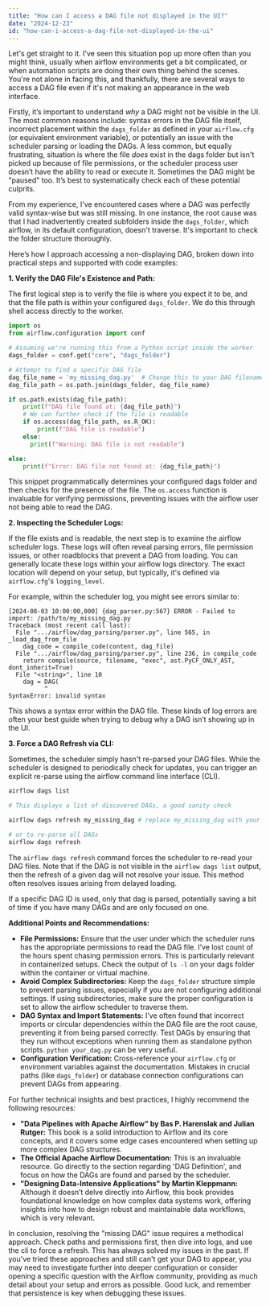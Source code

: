```yaml
---
title: "How can I access a DAG file not displayed in the UI?"
date: "2024-12-23"
id: "how-can-i-access-a-dag-file-not-displayed-in-the-ui"
---
```


Let's get straight to it. I've seen this situation pop up more often than you might think, usually when airflow environments get a bit complicated, or when automation scripts are doing their own thing behind the scenes. You're not alone in facing this, and thankfully, there are several ways to access a DAG file even if it's not making an appearance in the web interface.

Firstly, it’s important to understand *why* a DAG might not be visible in the UI. The most common reasons include: syntax errors in the DAG file itself, incorrect placement within the `dags_folder` as defined in your `airflow.cfg` (or equivalent environment variable), or potentially an issue with the scheduler parsing or loading the DAGs. A less common, but equally frustrating, situation is where the file *does* exist in the dags folder but isn't picked up because of file permissions, or the scheduler process user doesn’t have the ability to read or execute it. Sometimes the DAG might be "paused" too. It’s best to systematically check each of these potential culprits.

From my experience, I've encountered cases where a DAG was perfectly valid syntax-wise but was still missing. In one instance, the root cause was that I had inadvertently created subfolders inside the `dags_folder`, which airflow, in its default configuration, doesn't traverse. It's important to check the folder structure thoroughly.

Here’s how I approach accessing a non-displaying DAG, broken down into practical steps and supported with code examples:

**1. Verify the DAG File's Existence and Path:**

The first logical step is to verify the file is where you expect it to be, and that the file path is within your configured `dags_folder`. We do this through shell access directly to the worker.

```python
import os
from airflow.configuration import conf

# Assuming we're running this from a Python script inside the worker
dags_folder = conf.get("core", "dags_folder")

# Attempt to find a specific DAG file
dag_file_name = 'my_missing_dag.py'  # Change this to your DAG filename
dag_file_path = os.path.join(dags_folder, dag_file_name)

if os.path.exists(dag_file_path):
    print(f"DAG file found at: {dag_file_path}")
    # We can further check if the file is readable
    if os.access(dag_file_path, os.R_OK):
        print(f"DAG file is readable")
    else:
      print(f"Warning: DAG file is not readable")

else:
    print(f"Error: DAG file not found at: {dag_file_path}")


```
This snippet programmatically determines your configured dags folder and then checks for the presence of the file. The `os.access` function is invaluable for verifying permissions, preventing issues with the airflow user not being able to read the DAG.

**2. Inspecting the Scheduler Logs:**

If the file exists and is readable, the next step is to examine the airflow scheduler logs. These logs will often reveal parsing errors, file permission issues, or other roadblocks that prevent a DAG from loading. You can generally locate these logs within your airflow logs directory. The exact location will depend on your setup, but typically, it's defined via `airflow.cfg`'s `logging_level`.

For example, within the scheduler log, you might see errors similar to:

```
[2024-08-03 10:00:00,000] {dag_parser.py:567} ERROR - Failed to import: /path/to/my_missing_dag.py
Traceback (most recent call last):
  File ".../airflow/dag_parsing/parser.py", line 565, in _load_dag_from_file
    dag_code = compile_code(content, dag_file)
  File ".../airflow/dag_parsing/parser.py", line 236, in compile_code
    return compile(source, filename, "exec", ast.PyCF_ONLY_AST, dont_inherit=True)
  File "<string>", line 10
    dag = DAG(
          ^
SyntaxError: invalid syntax

```

This shows a syntax error within the DAG file. These kinds of log errors are often your best guide when trying to debug why a DAG isn’t showing up in the UI.

**3. Force a DAG Refresh via CLI:**

Sometimes, the scheduler simply hasn't re-parsed your DAG files. While the scheduler is designed to periodically check for updates, you can trigger an explicit re-parse using the airflow command line interface (CLI).

```bash
airflow dags list

# This displays a list of discovered DAGs, a good sanity check

airflow dags refresh my_missing_dag # replace my_missing_dag with your dag id

# or to re-parse all DAGs
airflow dags refresh

```

The `airflow dags refresh` command forces the scheduler to re-read your DAG files. Note that if the DAG is not visible in the `airflow dags list` output, then the refresh of a given dag will not resolve your issue. This method often resolves issues arising from delayed loading.

If a specific DAG ID is used, only that dag is parsed, potentially saving a bit of time if you have many DAGs and are only focused on one.

**Additional Points and Recommendations:**

*   **File Permissions:** Ensure that the user under which the scheduler runs has the appropriate permissions to read the DAG file. I’ve lost count of the hours spent chasing permission errors. This is particularly relevant in containerized setups. Check the output of `ls -l` on your dags folder within the container or virtual machine.
*   **Avoid Complex Subdirectories:**  Keep the `dags_folder` structure simple to prevent parsing issues, especially if you are not configuring additional settings. If using subdirectories, make sure the proper configuration is set to allow the airflow scheduler to traverse them.
*   **DAG Syntax and Import Statements:** I’ve often found that incorrect imports or circular dependencies within the DAG file are the root cause, preventing it from being parsed correctly. Test DAGs by ensuring that they run without exceptions when running them as standalone python scripts. `python your_dag.py` can be very useful.
*   **Configuration Verification:** Cross-reference your `airflow.cfg` or environment variables against the documentation. Mistakes in crucial paths (like `dags_folder`) or database connection configurations can prevent DAGs from appearing.

For further technical insights and best practices, I highly recommend the following resources:

*   **"Data Pipelines with Apache Airflow" by Bas P. Harenslak and Julian Rutger:** This book is a solid introduction to Airflow and its core concepts, and it covers some edge cases encountered when setting up more complex DAG structures.
*  **The Official Apache Airflow Documentation:** This is an invaluable resource. Go directly to the section regarding 'DAG Definition', and focus on how the DAGs are found and parsed by the scheduler.
*   **"Designing Data-Intensive Applications" by Martin Kleppmann:** Although it doesn’t delve directly into Airflow, this book provides foundational knowledge on how complex data systems work, offering insights into how to design robust and maintainable data workflows, which is very relevant.

In conclusion, resolving the "missing DAG" issue requires a methodical approach. Check paths and permissions first, then dive into logs, and use the cli to force a refresh. This has always solved my issues in the past. If you've tried these approaches and still can't get your DAG to appear, you may need to investigate further into deeper configuration or consider opening a specific question with the Airflow community, providing as much detail about your setup and errors as possible. Good luck, and remember that persistence is key when debugging these issues.
